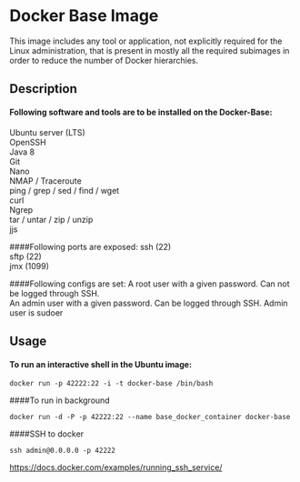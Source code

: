 # Docker Base Image

This image includes any tool or application, not explicitly required for the Linux administration, that is present in mostly all the required subimages in order to reduce the number of Docker hierarchies.

## Description

#### Following software and tools are to be installed on the Docker-Base:  
Ubuntu server (LTS)  
OpenSSH  
Java 8  
Git  
Nano  
NMAP / Traceroute  
ping / grep / sed / find / wget  
curl  
Ngrep  
tar / untar / zip / unzip  
jjs  

####Following ports are exposed:
ssh (22)  
sftp (22)  
jmx (1099)  

####Following configs are set:
A root user with a given password. Can not be logged through SSH.  
An admin user with a given password. Can be logged through SSH. Admin user is sudoer  


## Usage
#### To run an interactive shell in the Ubuntu image:  
```
docker run -p 42222:22 -i -t docker-base /bin/bash  
```

####To run in background
```
docker run -d -P -p 42222:22 --name base_docker_container docker-base
```

####SSH to docker
```
ssh admin@0.0.0.0 -p 42222  
```
https://docs.docker.com/examples/running_ssh_service/ 




